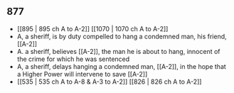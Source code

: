 ## 877
- [[895 | 895 ch A to A-2]] [[1070 | 1070 ch A to A-2]] 
- A, a sheriff, is by duty compelled to hang a condemned man, his friend, [[A-2]]
- A. a sheriff, believes [[A-2]], the man he is about to hang, innocent of the crime for which he was sentenced
- A, a sheriff, delays hanging a condemned man, [[A-2]], in the hope that a Higher Power will intervene to save [[A-2]]
- [[535 | 535 ch A to A-8 &amp; A-3 to A-2]] [[826 | 826 ch A to A-2]] 


